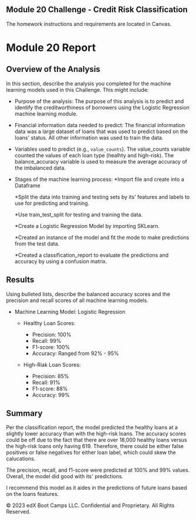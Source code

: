 ## Module 20 Challenge - Credit Risk Classification

The homework instructions and requirements are located in Canvas.

# Module 20 Report

## Overview of the Analysis

In this section, describe the analysis you completed for the machine learning models used in this Challenge. This might include:

* Purpose of the analysis: The purpose of this analysis is to predict and identify the creditworthiness of borrowers using the Logistic Regression machine learning module.

* Financial information data needed to predict: The financial information data was a large dataset of loans that was used to predict based on the loans' status. All other information was used to train the data.

* Variables used to predict (e.g., `value_counts`). The value_counts variable counted the values of each loan type (healhty and high-risk). The balance_accuracy variable is used to measure the average accuracy of the imbalanced data.

* Stages of the machine learning process: 
  *Import file and create into a Dataframe
  
  *Split the data into training and testing sets by its' features and labels to use for predicting and training. 

  *Use train_test_split for testing and training the data.

  *Create a Logistic Regression Model by importing SKLearn.

  *Created an instance of the model and fit the mode to make predictions from the test data.

  *Created a classification_report to evaluate the predictions and accuracy by using a confusion matrix. 

## Results

Using bulleted lists, describe the balanced accuracy scores and the precision and recall scores of all machine learning models.

* Machine Learning Model: Logistic Regression
  * Healthy Loan Scores:
    * Precision: 100%
    * Recall: 99%
    * F1-score: 100%
    * Accuracy: Ranged from 92% - 95%

  * High-Riak Loan Scores:
    * Precision: 85%
    * Recall: 91%
    * F1-score: 88%
    * Accuracy: 99%


## Summary

Per the classification report, the model predicted the healthy loans at a slightly lower accuracy than with the high-risk loans. The accuracy scores could be off due to the fact that there are over 18,000 healthy loans versus the high-risk loans only having 619. Therefore, there could be either false positives or false negatives for either loan label, which could skew the calucations.

The precision, recall, and f1-score were predicted at 100% and 99% values. Overall, the model did good with its' predictions.

I recommend this model as it aides in the predictions of future loans based on the loans features.


© 2023 edX Boot Camps LLC. Confidential and Proprietary. All Rights Reserved.
